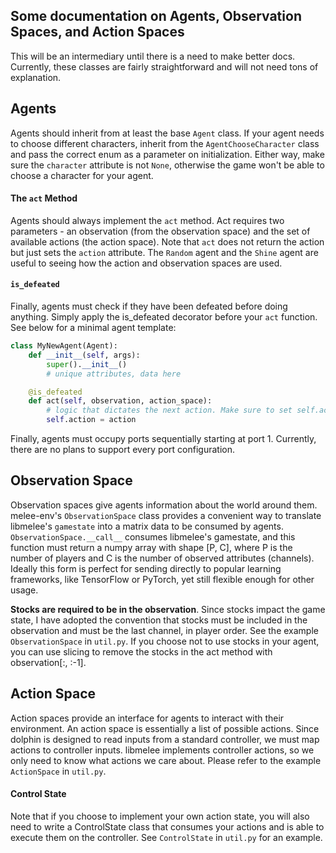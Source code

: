 Some documentation on Agents, Observation Spaces, and Action Spaces
---
This will be an intermediary until there is a need to make better docs. Currently, these classes are fairly straightforward and will not need tons of explanation. 

## Agents
Agents should inherit from at least the base `Agent` class. If your agent needs to choose different characters, inherit from the `AgentChooseCharacter` class and pass the correct enum as a parameter on initialization. Either way, make sure the `character` attribute is not `None`, otherwise the game won't be able to choose a character for your agent. 

#### The `act` Method
Agents should always implement the `act` method. Act requires two parameters - an observation (from the observation space) and the set of available actions (the action space). Note that `act` does not return the action but just sets the `action` attribute. The `Random` agent and the `Shine` agent are useful to seeing how the action and observation spaces are used. 

#### `is_defeated`
Finally, agents must check if they have been defeated before doing anything. Simply apply the is_defeated decorator before your `act` function. See below for a minimal agent template:
```python
class MyNewAgent(Agent):
	def __init__(self, args):
		super().__init__()
		# unique attributes, data here

	@is_defeated
	def act(self, observation, action_space):
		# logic that dictates the next action. Make sure to set self.action.
		self.action = action  
```
Finally, agents must occupy ports sequentially starting at port 1. Currently, there are no plans to support every port configuration.

## Observation Space
Observation spaces give agents information about the world around them. melee-env's `ObservationSpace` class provides a convenient way to translate libmelee's `gamestate` into a matrix data to be consumed by agents. `ObservationSpace.__call__` consumes libmelee's gamestate, and this function must return a numpy array with shape [P, C], where P is the number of players and C is the number of observed attributes (channels). Ideally this form is perfect for sending directly to popular learning frameworks, like TensorFlow or PyTorch, yet still flexible enough for other usage.

**Stocks are required to be in the observation**. Since stocks impact the game state, I have adopted the convention that stocks must be included in the observation and must be the last channel, in player order. See the example `ObservationSpace` in `util.py`. If you choose not to use stocks in your agent, you can use slicing to remove the stocks in the act method with observation[:, :-1].

## Action Space
Action spaces provide an interface for agents to interact with their environment. An action space is essentially a list of possible actions. Since dolphin is designed to read inputs from a standard controller, we must map actions to controller inputs. libmelee implements controller actions, so we only need to know what actions we care about. Please refer to the example `ActionSpace` in `util.py`. 

#### Control State
Note that if you choose to implement your own action state, you will also need to write a ControlState class that consumes your actions and is able to execute them on the controller. See `ControlState` in `util.py` for an example. 